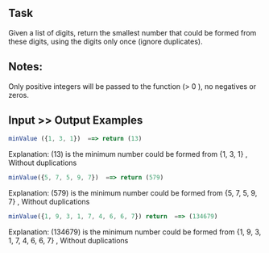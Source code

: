 ## Task
Given a list of digits, return the smallest number that could be formed from these digits, using the digits only once (ignore duplicates).

## Notes:
Only positive integers will be passed to the function (> 0 ), no negatives or zeros.
## Input >> Output Examples
```js
minValue ({1, 3, 1})  ==> return (13)
```
Explanation:
(13) is the minimum number could be formed from {1, 3, 1} , Without duplications
```js
minValue({5, 7, 5, 9, 7})  ==> return (579)
```
Explanation:
(579) is the minimum number could be formed from {5, 7, 5, 9, 7} , Without duplications
```js
minValue({1, 9, 3, 1, 7, 4, 6, 6, 7}) return  ==> (134679)
```
Explanation:
(134679) is the minimum number could be formed from {1, 9, 3, 1, 7, 4, 6, 6, 7} , Without duplications
